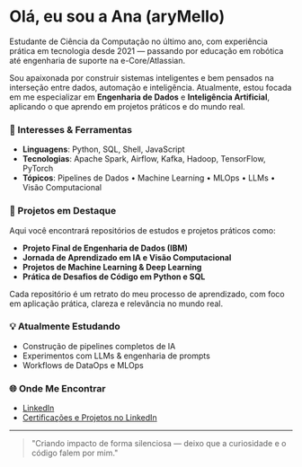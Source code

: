 # Olá, eu sou a Ana (aryMello)

Estudante de Ciência da Computação no último ano, com experiência prática em tecnologia desde 2021 — passando por educação em robótica até engenharia de suporte na e-Core/Atlassian.

Sou apaixonada por construir sistemas inteligentes e bem pensados na interseção entre dados, automação e inteligência. Atualmente, estou focada em me especializar em **Engenharia de Dados** e **Inteligência Artificial**, aplicando o que aprendo em projetos práticos e do mundo real.

### 🧠 Interesses & Ferramentas
- **Linguagens**: Python, SQL, Shell, JavaScript  
- **Tecnologias**: Apache Spark, Airflow, Kafka, Hadoop, TensorFlow, PyTorch  
- **Tópicos**: Pipelines de Dados • Machine Learning • MLOps • LLMs • Visão Computacional

### 📁 Projetos em Destaque
Aqui você encontrará repositórios de estudos e projetos práticos como:
- **Projeto Final de Engenharia de Dados (IBM)**
- **Jornada de Aprendizado em IA e Visão Computacional**
- **Projetos de Machine Learning & Deep Learning**
- **Prática de Desafios de Código em Python e SQL**

Cada repositório é um retrato do meu processo de aprendizado, com foco em aplicação prática, clareza e relevância no mundo real.

### 💡 Atualmente Estudando
- Construção de pipelines completos de IA
- Experimentos com LLMs & engenharia de prompts
- Workflows de DataOps e MLOps

### 🌐 Onde Me Encontrar
- [LinkedIn](https://www.linkedin.com/in/anavm)
- [Certificações e Projetos no LinkedIn](https://www.linkedin.com/in/anavm/details/projects/)

---

> "Criando impacto de forma silenciosa — deixo que a curiosidade e o código falem por mim."